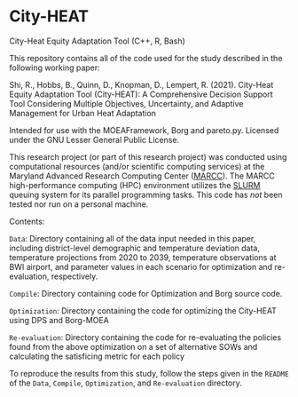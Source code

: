 # City-HEAT

City-Heat Equity Adaptation Tool (C++, R, Bash)

This repository contains all of the code used for the study described in the following working paper:


Shi, R., Hobbs, B., Quinn, D., Knopman, D., Lempert, R. (2021). City-Heat Equity Adaptation Tool (City-HEAT): A Comprehensive Decision Support Tool Considering Multiple Objectives, Uncertainty, and Adaptive Management for Urban Heat Adaptation

Intended for use with the MOEAFramework, Borg and pareto.py. Licensed under the GNU Lesser General Public License.

This research project (or part of this research project) was conducted using computational resources (and/or scientific computing services) at the Maryland Advanced Research Computing Center ([MARCC](https://www.marcc.jhu.edu/)). The MARCC high-performance computing (HPC) environment utilizes the [SLURM](https://www.marcc.jhu.edu/getting-started/running-jobs/) queuing system for its parallel programming tasks. This code has _not_ been tested nor run on a personal machine.

Contents:

`Data`: Directory containing all of the data input needed in this paper, including district-level demographic and temperature deviation data, temperature projections from 2020 to 2039, temperature observations at BWI airport, and parameter values in each scenario for optimization and re-evaluation, respectively.

`Compile`: Directory containing code for Optimization and Borg source code. 

`Optimization`: Directory containing the code for optimizing the City-HEAT using DPS and Borg-MOEA

`Re-evaluation`: Directory containing the code for re-evaluating the policies found from the above optimization on a set of alternative SOWs and calculating the satisficing metric for each policy

To reproduce the results from this study, follow the steps given in the `README` of the `Data`, `Compile`, `Optimization`, and `Re-evaluation` directory.
